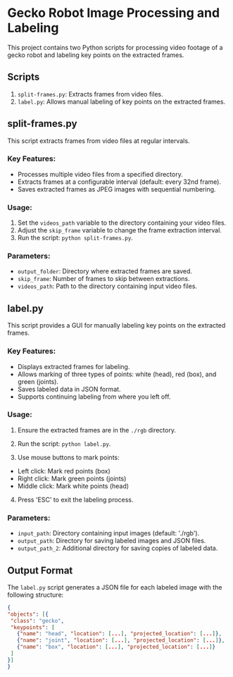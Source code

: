 # Gecko Robot Image Processing and Labeling

This project contains two Python scripts for processing video footage of a gecko robot and labeling key points on the extracted frames.

## Scripts

1. `split-frames.py`: Extracts frames from video files.
2. `label.py`: Allows manual labeling of key points on the extracted frames.

## split-frames.py

This script extracts frames from video files at regular intervals.

### Key Features:
- Processes multiple video files from a specified directory.
- Extracts frames at a configurable interval (default: every 32nd frame).
- Saves extracted frames as JPEG images with sequential numbering.

### Usage:
1. Set the `videos_path` variable to the directory containing your video files.
2. Adjust the `skip_frame` variable to change the frame extraction interval.
3. Run the script: `python split-frames.py`.

### Parameters:
- `output_folder`: Directory where extracted frames are saved.
- `skip_frame`: Number of frames to skip between extractions.
- `videos_path`: Path to the directory containing input video files.

## label.py

This script provides a GUI for manually labeling key points on the extracted frames.

### Key Features:
- Displays extracted frames for labeling.
- Allows marking of three types of points: white (head), red (box), and green (joints).
- Saves labeled data in JSON format.
- Supports continuing labeling from where you left off.

### Usage:
1. Ensure the extracted frames are in the `./rgb` directory.
2. Run the script: `python label.py`.

3. Use mouse buttons to mark points:
- Left click: Mark red points (box)
- Right click: Mark green points (joints)
- Middle click: Mark white points (head)
4. Press 'ESC' to exit the labeling process.

### Parameters:
- `input_path`: Directory containing input images (default: './rgb').
- `output_path`: Directory for saving labeled images and JSON files.
- `output_path_2`: Additional directory for saving copies of labeled data.

## Output Format

The `label.py` script generates a JSON file for each labeled image with the following structure:

```json
{
"objects": [{
 "class": "gecko",
 "keypoints": [
   {"name": "head", "location": [...], "projected_location": [...]},
   {"name": "joint", "location": [...], "projected_location": [...]},
   {"name": "box", "location": [...], "projected_location": [...]}
 ]
}]
}